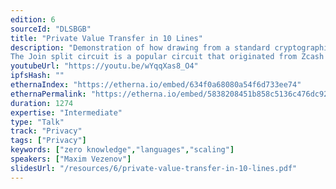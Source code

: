 ```yaml
---
edition: 6
sourceId: "DLSBGB"
title: "Private Value Transfer in 10 Lines"
description: "Demonstration of how drawing from a standard cryptographic library can reduce zero knowledge circuit implementations to simple programs of as few as 3 lines.
The Join split circuit is a popular circuit that originated from Zcash and is being used in Aztec. Using the Aztec Noir standard library, we reconstruct the join split in 10 lines hiding all of the circuit complexities involved."
youtubeUrl: "https://youtu.be/wYqqXas8_O4"
ipfsHash: ""
ethernaIndex: "https://etherna.io/embed/634f0a68080a54f6d733ee74"
ethernaPermalink: "https://etherna.io/embed/5838208451b858c5136c476dc926d06cdcf5bca8865957754d9eb4fa9989fe8a"
duration: 1274
expertise: "Intermediate"
type: "Talk"
track: "Privacy"
tags: ["Privacy"]
keywords: ["zero knowledge","languages","scaling"]
speakers: ["Maxim Vezenov"]
slidesUrl: "/resources/6/private-value-transfer-in-10-lines.pdf"
---
```

